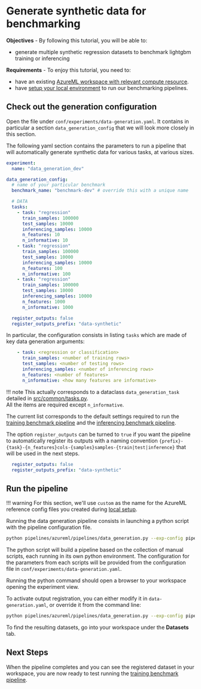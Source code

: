 # Generate synthetic data for benchmarking

**Objectives** - By following this tutorial, you will be able to:

- generate multiple synthetic regression datasets to benchmark lightgbm training or inferencing

**Requirements** - To enjoy this tutorial, you need to:

- have an existing [AzureML workspace with relevant compute resource](azure-setup.md).
- have [setup your local environment](local-setup.md) to run our benchmarking pipelines.

## Check out the generation configuration

Open the file under `conf/experiments/data-generation.yaml`. It contains in particular a section `data_generation_config` that we will look more closely in this section.

The following yaml section contains the parameters to run a pipeline that will automatically generate synthetic data for various tasks, at various sizes.

```yaml
experiment:
  name: "data_generation_dev"

data_generation_config:
  # name of your particular benchmark
  benchmark_name: "benchmark-dev" # override this with a unique name

  # DATA
  tasks:
    - task: "regression"
      train_samples: 100000
      test_samples: 10000
      inferencing_samples: 10000
      n_features: 10
      n_informative: 10
    - task: "regression"
      train_samples: 100000
      test_samples: 10000
      inferencing_samples: 10000
      n_features: 100
      n_informative: 100
    - task: "regression"
      train_samples: 100000
      test_samples: 10000
      inferencing_samples: 10000
      n_features: 1000
      n_informative: 1000

  register_outputs: false
  register_outputs_prefix: "data-synthetic"
```

In particular, the configuration consists in listing `tasks` which are made of key data generation arguments:

```yaml
    - task: <regression or classification>
      train_samples: <number of training rows>
      test_samples: <number of testing rows>
      inferencing_samples: <number of inferencing rows>
      n_features: <number of features>
      n_informative: <how many features are informative>
```

!!! note
    This actually corresponds to a dataclass `data_generation_task` detailed in [src/common/tasks.py](../../references/common/tasks.md).  
    All the items are required except `n_informative`.

The current list corresponds to the default settings required to run the [training benchmark pipeline](benchmark-training.md) and the [inferencing benchmark pipeline](benchmark-inferencing.md).

The option `register_outputs` can be turned to `true` if you want the pipeline to automatically register its outputs with a naming convention `{prefix}-{task}-{n_features}cols-{samples}samples-{train|test|inference}` that will be used in the next steps.

```yaml
  register_outputs: false
  register_outputs_prefix: "data-synthetic"
```

## Run the pipeline

!!! warning
    For this section, we'll use `custom` as the name for the AzureML reference config files you created during [local setup](local-setup.md).

Running the data generation pipeline consists in launching a python script with the pipeline configuration file.

```bash
python pipelines/azureml/pipelines/data_generation.py --exp-config pipelines/azureml/conf/experiments/data-generation.yaml
```

The python script will build a pipeline based on the collection of manual scripts, each running in its own python environment. The configuration for the parameters from each scripts will be provided from the configuration file in `conf/experiments/data-generation.yaml`.

Running the python command should open a browser to your workspace opening the experiment view.

To activate output registration, you can either modify it in `data-generation.yaml`, or override it from the command line:

```bash
python pipelines/azureml/pipelines/data_generation.py --exp-config pipelines/azureml/conf/experiments/data-generation.yaml data_generation.register_outputs=True
```

To find the resulting datasets, go into your workspace under the **Datasets** tab.

## Next Steps

When the pipeline completes and you can see the registered dataset in your workspace, you are now ready to test running the [training benchmark pipeline](benchmark-training.md).
